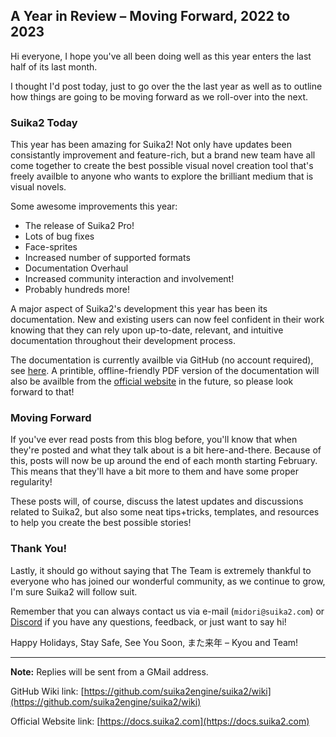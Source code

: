 ## A Year in Review – Moving Forward, 2022 to 2023

Hi everyone, I hope you've all been doing well as this year enters the last half of its last month.

I thought I'd post today, just to go over the the last year as well as to outline how things are going to be moving forward as we roll-over into the next.

### Suika2 Today

This year has been amazing for Suika2! Not only have updates been consistantly improvement and feature-rich, but a brand new team have all
come together to create the best possible visual novel creation tool that's freely availble to anyone who wants to explore the brilliant
medium that is visual novels.

Some awesome improvements this year:
* The release of Suika2 Pro!
* Lots of bug fixes
* Face-sprites
* Increased number of supported formats
* Documentation Overhaul
* Increased community interaction and involvement!
* Probably hundreds more!

A major aspect of Suika2's development this year has been its documentation. New and existing users can now feel confident in their work knowing
that they can rely upon up-to-date, relevant, and intuitive documentation throughout their development process.

The documentation is currently availble via GitHub (no account required), see [here](https://github.com/suika2engine/suika2/wiki).
A printible, offline-friendly PDF version of the documentation will also be availble from the [official website](https://docs.suika2.com) in the future, so please look forward to that!

### Moving Forward

If you've ever read posts from this blog before, you'll know that when they're posted and what they talk about is a bit here-and-there.
Because of this, posts will now be up around the end of each month starting February. This means that they'll have a bit more to them
and have some proper regularity!

These posts will, of course, discuss the latest updates and discussions related to Suika2, but also some neat tips+tricks, templates, and resources
to help you create the best possible stories!

### Thank You!

Lastly, it should go without saying that The Team is extremely thankful to everyone who has joined our wonderful community, as we continue to grow,
I'm sure Suika2 will follow suit.

Remember that you can always contact us via e-mail (`midori@suika2.com`) or [Discord](https://discord.gg/ZmvXxE8GFg) if you have any questions, feedback, or just want to say hi!

Happy Holidays, Stay Safe, See You Soon, また来年 – Kyou and Team!

_____
**Note:** Replies will be sent from a GMail address.

GitHub Wiki link: [https://github.com/suika2engine/suika2/wiki](https://github.com/suika2engine/suika2/wiki)

Official Website link: [https://docs.suika2.com](https://docs.suika2.com)
